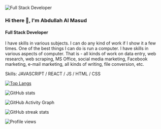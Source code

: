 ![Full Stack Developer]([https://images.ctfassets.net/hrltx12pl8hq/28ECAQiPJZ78hxatLTa7Ts//free-nature-images.jpg?fit=fill&w=1200&h=630](https://i.ibb.co/vQ59dny/Blue-Geometric-Technology-Linked-In-Banner-3.png))

### Hi there 👋, I'm Abdullah Al Masud
#### Full Stack Developer

I have skills in various subjects. I can do any kind of work if I show it a few times. One of the best things I can do is run a computer. I have skills in various aspects of computer. That is - all kinds of work on data entry, web research, web scraping, MS Office, social media marketing, Facebook marketing, e-mail marketing, all kinds of writing, file conversion, etc.

Skills: JAVASCRIPT / REACT / JS / HTML / CSS

[![Top Langs](https://github-readme-stats.vercel.app/api/top-langs/?username=abdullahalmasudpersonal)](https://github.com/anuraghazra/github-readme-stats)

![GitHub stats](https://github-readme-stats.vercel.app/api?username=abdullahalmasudpersonal&show_icons=true)  

![GitHub Activity Graph](https://activity-graph.herokuapp.com/graph?username=abdullahalmasudpersonal)  

![GitHub streak stats](https://github-readme-streak-stats.herokuapp.com/?user=abdullahalmasudpersonal)  

![Profile views](https://gpvc.arturio.dev/abdullahalmasudpersonal)  
